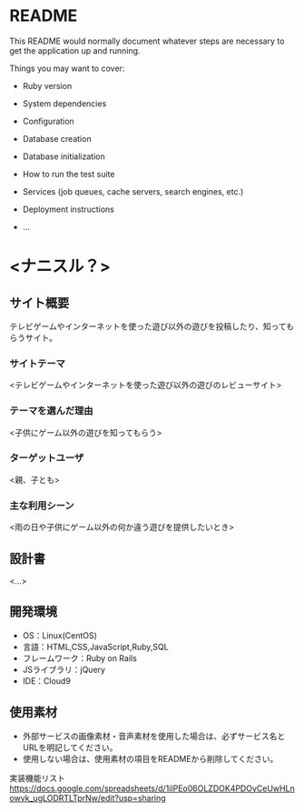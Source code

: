 # README

This README would normally document whatever steps are necessary to get the
application up and running.

Things you may want to cover:

* Ruby version

* System dependencies

* Configuration

* Database creation

* Database initialization

* How to run the test suite

* Services (job queues, cache servers, search engines, etc.)

* Deployment instructions

* ...


# <ナニスル？>

## サイト概要
  テレビゲームやインターネットを使った遊び以外の遊びを投稿したり、知ってもらうサイト。

### サイトテーマ
<テレビゲームやインターネットを使った遊び以外の遊びのレビューサイト>

### テーマを選んだ理由
<子供にゲーム以外の遊びを知ってもらう>

### ターゲットユーザ
<親、子とも>

### 主な利用シーン
<雨の日や子供にゲーム以外の何か違う遊びを提供したいとき>

## 設計書
<...>

## 開発環境
- OS：Linux(CentOS)
- 言語：HTML,CSS,JavaScript,Ruby,SQL
- フレームワーク：Ruby on Rails
- JSライブラリ：jQuery
- IDE：Cloud9

## 使用素材
- 外部サービスの画像素材・音声素材を使用した場合は、必ずサービス名とURLを明記してください。
- 使用しない場合は、使用素材の項目をREADMEから削除してください。

実装機能リスト
https://docs.google.com/spreadsheets/d/1iIPEo06OLZDOK4PDOyCeUwHLnowvk_ugLODRTLTprNw/edit?usp=sharing